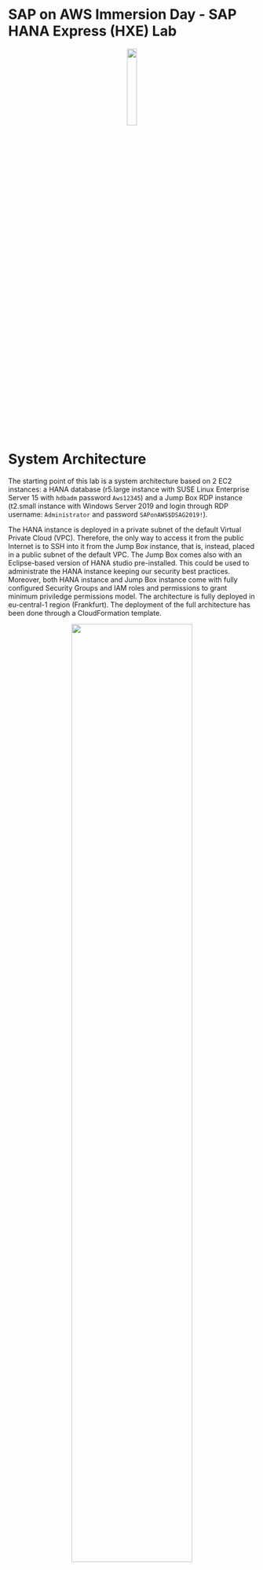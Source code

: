# SAP on AWS Immersion Day - SAP HANA Express (HXE) Lab

<p align="center">
    <img src="AWS_AWS_logo_RGB.png" width="20%">
</p>

# System Architecture

The starting point of this lab is a system architecture based on 2 EC2 instances: a HANA database (r5.large instance with SUSE Linux Enterprise Server 15 with `hdbadm` password `Aws12345`) and a Jump Box RDP instance (t2.small instance with Windows Server 2019 and login through RDP username: `Administrator` and password `SAPonAWS$DSAG2019!`). 

The HANA instance is deployed in a private subnet of the default Virtual Private Cloud (VPC). Therefore, the only way to access it from the public Internet is to SSH into it from the Jump Box instance, that is, instead, placed in a public subnet of the default VPC. The Jump Box comes also with an Eclipse-based version of HANA studio pre-installed. This could be used to administrate the HANA instance keeping our security best practices. Moreover, both HANA instance and Jump Box instance come with fully configured Security Groups and IAM roles and permissions to grant minimum priviledge permissions model.
The architecture is fully deployed in eu-central-1 region (Frankfurt).
The deployment of the full architecture has been done through a CloudFormation template. 

<p align="center">
    <img src="architecture.png" width="70%">
</p>

# Lab 1 - Set up RDP Jump Box with HANA Studio

In this first lab, the goal is to correctly set up the RDP Jump Box host (located in the public subnet of the VPC) so that you can login into the HANA host (located in the private subnet of the VPC) by using the SAP native tool HANA Studio. There are two steps so: from your laptop you connect to the Jump Box through RDP; and from the Jump Box you connect to the HANA host trough HANA Studio.

### Prerequisites (P)

Before login to the instances, you need to set up some configuration on your HANA host as a prerequisite: 

* Enable the hdbadm (<sid>adm user of HANA) to run AWS CLI commands
* Set up correctly the mapping between HANA host private IP, hostname (hanaonaws01.local) and host alias (hanaonaws01)

### Step P.1

First, log into your HANA database server via Systems Manager Session Manager in the AWS Management Console. 

Warning: Amazon EC2 has recently changed his User Interface. If you are not familiar with AWS, it's strongly recommended to use the old UI, by switching the tick button in the top-left corner of the EC2 Dashboard. If you are comfortable with AWS, you can use the new UI, taking into account the discrepancies between the instructions and the new console.

1. From the AWS Management console, go to `Services`, choose `EC2` and navigate to the `EC2 Dashboard`
2. Go to `Running instances`
3. Click on the checkbox to the left of the SAP HANA EC2 instance (the one of r5.large type)
4. Click on the `Connect` button above
5. Select `Session Manager` as a Connection method
6. Click on the `Connect` button at the bottom of the dialog: a separate window or browser tab will open, which will give you a command prompt to do the following steps.

### **Step P.2**

After you log into the HANA EC2 instance, switch to the `root` user. For the root user, AWS Command Line Interface (AWS CLI) comes already installed in this deployment. For further information on how to install it, look at the [AWS CLI User Guide](https://docs.aws.amazon.com/cli/latest/userguide/install-cliv1.html).

1. Execute the following command: 

```
sudo su -
```

Now, you are prompted as `hanaonaws01` user.

### **Step P.3**

Give administrator access to `hdbadm`  user (this is to allow HANA administrator user, `hdbadm`, to have OS control and to run AWS CLI commands) by adding HANA admin to the `sudoers` file. The name of this user will vary based on what you put as the System ID for the HANA Database; for example, if you put “HD5”, then the user would be called instead “hd5adm”. 

1. Execute this command as root user (after `sudo su -`): 

```
visudo
```

2. Go to the end of the `sudoers` file and add the following line. 

If you are not familiar with `vi` and `visudo` commands: scroll down to the end of the file; hit the `o` key for opening a new line: at this point you should see the word `INSERT` at the bottom of the screen; add the text below and hit the `Enter` key; hit the `ESC` key: at this point `INSERT` should no longer appear at the bottom of the screen; type `SHIFT`+`Z`+`Z` to save the file and close `visudo`. Warning 1: if `CTRL`+`Z` - `CTRL`+`V` doesn't work, use the relative functions through the right click menu (`Copy`+`Paste`). Warning 2: if you cannot correctly save the file by holding the keys `SHIFT`+`Z`+`Z`, in order to exit from the editor hit the following sequence of keys: `:q!`+`Enter` (exit without saving) or `:wq!`+`Enter` (exit after saving).

```
hdbadm ALL=(ALL) NOPASSWD: ALL
```

### **Step P.4**

Keeping the root user (`sudo su -`), create a new entry in the `/etc/hosts` configuration file in order to associate the private IP address of the HANA EC2 instance to the `host-name` and the relative `host alias`. 

1. Lookup in the command line for the private IP address of the HANA EC2 instance by typing:

```
ifconfig
```

2. Copy the private IP address of the instance (you can find it next to `inet` in the `eth0` section). An alternative way of knowing this IP is to look at the `Description` tab of the HANA EC2 instance: `AWS Management Console` > `EC2 Dashboard` > `Running Instances` > `Select the HANA host` through the radio button next to it > `Description` tab > `Private IP`
3. In the command line, open the `/etc/hosts` file through the `vi` text editor: 

```
vi /etc/hosts
```

4. Scroll down the content of the file until reaching the line that contains the string: `10.x.x.239 hanaonaws01.local hanaonaws01`
5. Press the `i` key in order to use the `INSERT` mode
6. Comment that line by inserting a `#` character at the beginning of the line (before the first character of the line)
7. Add a new line after the previously commented line, by inserting the following string:

```
<private-IP> hanaonaws01.local hanaonaws01
```

The `<private-IP>` parameter is the value that you copied at point 1 and you should paste at the beginning of the new line; `hanaonaws01.local` is the host-name; `hanaonaws01` is the alias for the host.

8. Save and close the text editor (hold `SHIFT`+`Z`+`Z` or write `:wq!`+`Enter`)
9. Try to ping the host-name to check everything works fine: 

```
ping hanaonaws01
```

If everything works, you should receive some bytes back from the ICMPv4 protocol.

10. Stop the process by pressing `CTRL`+`C`

Your HANA host has now a correct mapping between its private IP, its host name `hanaonaws01.local` and its host alias `hanaonaws01`. This operation can be also done via [YaST2 on SLES](https://www.suse.com/support/kb/doc/?id=000018501).

### Step 1.1

Now that prerequisites are done, you can start setting up the RDP host. First, connect to your RDP Windows Server instance by navigating to the `EC2 Dashboard` in AWS Management Console and by using a pre-configured Remote Desktop File containing the Public IP address of the RDP instance.

1. In the AWS Management Console, go to the `EC2 Dashboard` from the `Services` panel. 
2. Select the RDP EC2 instance (a.k.a. Jump Box); 
3. Click the `Connect` button at the top of the EC2 Dashboard screen
4. Select the option `A standalone RDP client`
5. Select `Download Remote Desktop File` and save it on your laptop
6. Once downloaded, open the file and select `Continue`. Warning: don't worry if the certificate can't be verified back to a root certificate.
7. Insert the User Name and Password parameters:
    1. User Name: `Administrator`
    2. Password: `SAPonAWS$DSAG2019!`
8. Select `Done` and select `Continue` again
9. At that point, the Desktop of the RDP Jump Box instance will appear.

### Step 1.2

Now that you are logged into the RDP host, set up the HANA Studio to connect to the HANA instance. HANA Studio is provided as a plugin for the Eclipse IDE. The IDE comes pre-installed in the RDP host. 

1. Double click on the icon of `Eclipse Java Neon` (wait for its startup, about 1 minute at its first launch)
2. When opening the SAP HANA Studio for the first time, you could get a prompt to select a directory as a workspace. If it happens, please, accept the default location. Moreover, if prompted to create a password hint for the master password, select `No`. If it doesn’t happen, you should directly land to SAP HANA Administration Console.
3. You should land to the SAP HANA Administration Console by default. If the Java perspective is set as as the default perspective for the IDE, click on the top-right button (with a Swiss-knife icon) `SAP HANA Administration Console` to change the current perspective (view) the HANA Administration console one

<p align="center">
    <img src="hana-studio-1.png" width="30%">
</p>

4. Under `Systems`, select the down-arrow icon and click on `Add System...`

<p align="center">
    <img src="hana-studio-2.png" width="40%">
</p>

5. Fill in the parameters as follows: 

    1. Host Name: `<Private IP of HANA instance>`. You can find it going to: 
        `AWS Management Console` > `EC2 Dashboard` > `Running Instances` > `Select the HANA instance` > `Description` tab > `Private IP`
    2. Instance Number: `00`
    3. Mode: `Multiple containers`
        1. Tenant database: `HDB`
    4. Description: `HANA Studio for HANA host`
    5. Locale: `English (United States)`
    6. Folder: `/`

6. Select `Next`
7. Insert the following parameters: 
    1. User Name: `SYSTEM`
    2. Password: `Aws12345`
8. Select `Finish`

<p align="center">
    <img src="hana-studio-3.png" width="40%">
</p>

You should now be able to navigate in the catalog and see all the tables and schemas of your HANA database host.



# Lab 2 - SAP HANA instance AMI and resizing 

An EC2 Amazon Machine Image (AMI) can be used to create a blueprint of the currently running HANA instance and, to create additional EC2 instances starting from that. The goal of this lab is to deploy a secondary (standby) EC2 HANA server in another Availability Zone of the same Region (Frankfurt), starting from the currently running HANA virtual server. In order to keep consistency, by the way, it’s recommended for production environments (not in this lab), to stop the primary server before taking an Image from it. 

### Step 2.1

Before proceeding with taking the Image from the HANA EC2 server, you need to disable `HANA Autostart` first: 

1. After repeating the steps P.1 and P.2 of the Prerequisites of Lab 1 to be logged to HANA host through AWS Systems Manager Session Manager, login to HANA at OS level using `hdbadm` user: 

```
su - hdbadm
```

2. Run the command `cdpro` to go to the profile directory

```
cdpro
```

3. From the profile directory (`/usr/sap/SID/SYS/profile`), open the configuration file `HDB_HDB00_hanaonaws01.local`:

```
vi /usr/sap/HDB/SYS/profile/HDB_HDB00_hanaonaws01.local
```

4. Press the `i` key to go to `INSERT` mode and change the value of `Autostart` parameter from `1` to `0`. Warning: you need to delete (with `DEL` key) the default value of `1` and replace it with `0`: 

```
Autostart = 0
```

5. Press `ESC` key to exit `INSERT` mode
6. Save and close by pressing `SHIFT`+`Z`+`Z`

### Step 2.2

Now that you have disabled HANA `Autostart` parameter, you can create the AMI from the primary HANA server in order to deploy a secondary HANA server in another Availability Zone, to start a Highly Available setup.  This lab doesn’t aim to handle the failover in case of a disaster: for that, the best option is to use a clustering software (e.g. [SLES HA Add-on](https://www.suse.com/media/white-paper/sap_solutions_high_availability_on_SLES_for_sap_apps.pdf)). In this case, we only want to show how easy is to spin up a secondary HANA instance starting from the Amazon Machine Image of the primary HANA server.

1. In the AWS Management Console, go to the `EC2 Dashboard` from the `Services` panel. 
2. Select the primary HANA instance
3. Check the Availability Zone (AZ) tab in which it has been deployed and note it somewhere (you will choose another AZ to deploy the secondary HANA instance)
4. Select `Actions` 
5. Select `Image` 
6. Select `Create Image`
7. In the AMI dialog, enter the following parameters: 
    1. Image Name: `HANA Primary Image`
    2. Image Description: `HANA Primary Server Image`
    3. Leave `No reboot` checkbox unchecked. This ensure consistency for the image.
    4. Check `Delete on Termination` for all EBS Volumes (should be checked by default)
    5. Select `Create Image`
8. You will get a dialog box with a clickable string that says `View pending image ami-xxxxxxx`. Click on it and you will be redirected to the AMIs section of the AWS Management Console. Alternatively, go to `Services` > `EC2` > `AMIs `(under `Images`). Observe that status of AMI is `pending`, since the image is not yet created. 
9. Wait until `Status` changes from `pending` to `available`
10. Click on the radio button next to the AMI
11. Select `Actions` and then `Launch`
12. Select the following parameters for the Secondary HANA instance and click `Next` for each step. Leave the rest of not mentioned parameters as default: 
    1. Instance Type: `r5.large`
    2. Subnet: select a subnet corresponding to an Availability Zone that is different from the one of the Primary HANA instance
    3. Auto-assign Public IP: `Enable`
    4. IAM role: if available in the list, choose `mod-xxx-InstanceProfile-xxx` or `AmazonSSMRoleForInstancesQuickSetup`. If not, leave it blank
    5. In `Add Storage` section, leave everything as it is
    6. In `Add Tags` section, select `Add Tag` and write `Name` as a `Key` and `HANA Secondary` as a `Value`
    7. In Configure Security Group section, leave everything as it is (default inbound rule for port 22 for SSH connections) and optionally change the security group name to `hana-secondary-sg`
    8. Select `Review and Launch`
    9. Select `Launch`
    10. Select `Create a new key pair` choosing a simple key pair name (e.g. `sechana`) and click `Download Key Pair`: a .pem file (the key) will be downloaded on your laptop
    11. Select `Launch Instances`
13. Wait for the secondary HANA instance to be successfully deployed (you can check it in the `EC2 Dashboard`) and until `Status Checks` are 100% completed and `Alarm Status` shows `OK` 
14. Once ready, connect to the secondary HANA instance by using Systems Manager Session Manager if the IAM role set for the instance is `mod-xxx-InstanceProfile-xxx` or `AmazonSSMRoleForInstancesQuickSetup`. If this IAM role has not been set, use the downloaded Key Pair to SSH into the instance: 
    1. Select the radio button next to the instance
    2. Select Connect and the option A standalone SSH client
    3. Open a new Linux Shell on your laptop and execute the 2 commands suggested in the Connect dialog from the directory where the .pem file is stored (as an alternative, PuTTY can be used as well): 

```
chmod 400 <keyname>.pem
ssh -i "<keyname>.pem" ec2-user@ec2-xx-xxx-xxx-xxx.eu-central-1.compute.amazonaws.com
```

Fill in the  `<keyname>` and the `X`s with the name of the .pem file and the public IP address of your secondary HANA instance respectively.

15. Make sure that HANA system is started by verifying all the processes listed as an output of the command `sapcontrol` are listed as `green`

```
sudo su -
su - hdbadm
Password: Aws12345
sapcontrol -nr 00 -function GetProcessList
```

16. If not, launch the following command: 

```
sapcontrol -nr 00 -function Start
```

All the HANA processes will be launched after that command terminates his execution. After a minute approximately, all the processes should move to `green` status. You can check it by using the `GetProcessList` command again. In that case, the secondary HANA server would be up and running.


# Lab 3 - Backup for SAP HANA database

In this lab you will establish a backup schedule for your SAP HANA instance using two different approaches: a script launched via the command line and by using the AWS Backint Agent for backups.

* Task 3.1: Set up backups for SAP HANA host
* [Optional] Task 3.2: Backup to S3 via AWS SAP BACKINT



## Task 3.1: Set up backups for SAP HANA host

By using this method, a series of backups are executed for your HANA host such that at first, data from the EBS volumes attached to the HANA instance is copied to an EBS staging volume. As a second step, data in the staging EBS volume is copied to Amazon S3. The operations are scheduled by a Linux Shell script.

### **Step 3.1.1**

First, log into your **primary** HANA database server via Systems Manager Session Manager in the AWS Management Console. 

1. From the AWS Management console, navigate to the `EC2 Dashboard`
2. Go to `Running instances`
3. Click on the checkbox to the left of the SAP HANA EC2 instance (the primary one, not the secondary created in the previous lab)
4. Click on the `Connect` button above
5. Select `Session Manager` as a Connection method
6. Click on the `Connect` button at the bottom of the dialog: a separate window or browser tab will open, which will give you a command prompt to do the following steps.

### **Step 3.1.2**

After you log into the HANA EC2 instance, switch to the root user. For the root user, AWS Command Line Interface (AWS CLI) comes already installed in this deployment. For further information on how to install it, look at the [AWS CLI User Guide](https://docs.aws.amazon.com/cli/latest/userguide/install-cliv1.html).

1. Execute the following command: 

```
sudo su -
```

### **Step 3.1.3**

Since in lab 2 you created an AMI from the primary HANA instance, at the time of creation, you needed to reboot the primary instance. Therefore, it is necessary to start again the processes of the HANA system at OS level. In order to do so, launch the following command as an `hdbadm` user: 

```
su - hdbadm
Password: Aws123
sapcontrol -nr 00 -function Start
```

Wait for a minute since the processes are in GREEN status. 
You can check it through the command: 

```
sapcontrol -nr 00 -function GetProcessList
```

### **Step 3.1.4**

Create two Amazon S3 buckets for storing the backups of the HANA database. The first S3 bucket will be used to store SAP HANA backups done via Shell script; the second S3 bucket will be used to store SAP HANA backups done via AWS Backint Agent for SAP HANA. 

It is possible to create an Amazon S3 bucket both via AWS Command Line Interface (AWS CLI) and manually, via AWS Management Console. 

**AWS CLI**
If you want to create the bucket via AWS CLI, once logged into the HANA instance (`sudo su -`), write the following AWS CLI statement to create a new S3 bucket. Note: please, use `eu-central-1` as Region parameter, as all the infrastructure is hosted in Frankfurt region. Please, also use only lowercase (and URL compliant) characters for the S3 bucket names. 

```
aws s3 mb s3://hana-backup-<name initial + surname initial>-<last 2 digits of birth year> \
--region <aws region you are using>
```

Repeat the steps above for creating a second bucket, adding the prefix `-backint` to the bucket name. This second bucket is going to be used for setting up backups of the HANA host via AWS Backint Agent. 

In the case of Jeff Bezos, for example, the bucket names would be respectively: `hana-backup-jb-64` and `hana-backup-jb-64-backint`. 

**AWS Management Console**
As an alternative to the AWS CLI, you can create the S3 bucket manually by going to `Services` > `S3` from the AWS Management Console and by following these steps: 

* Select `Create bucket`
* Enter the following Bucket name: `hana-backup-<name initial + surname initial>-<last 2 digits of birth year>`
* Select the **Region**: `EU (Frankfurt)`
* Select `Create bucket`

Repeat the steps above for creating a second bucket, adding the prefix `-backint` to the bucket name. This second bucket is going to be used for setting up backups of the HANA host via AWS Backint Agent.

In the case of Jeff Bezos, for example, the bucket names would be respectively: `hana-backup-jb-64` and `hana-backup-jb-64-backint`. 

### **Step 3.1.5**

As HANA administrator user (`su - hdbadm`), create a key called BACKUP for the `SYSTEM` user of the HANA database, using the password that has been provided in the CloudFormation template used to deploy the HANA instance (`Aws12345`). 

```
su - hdbadm
Password: Aws12345
hdbuserstore SET BACKUP "localhost:30015" SYSTEM Aws12345
hdbuserstore list
```

In this case the HANA port number is `30015`, since the HANA instance number chosen by the CloudFormation template is `00`. In general, the port is `3<HANA_ID>15` for single tenant databases. The port is 3<HANA_ID>13 for multi-tenant databases.

### **Step 3.1.6**

Create and execute a Linux Shell script for executing the HANA database backup. The script aims to perform the following operations: 

* Use `hdbsql` (an SQL-based statement) to trigger a database backup to the backup staging EBS volume
* Copy the database backup `data` directories from the backup staging EBS volume to an S3 bucket
* Copy the database backup `log` directories from the backup staging EBS volume to an S3 bucket

Follow the tasks described above:

1. Create and open a new file in the default working directory of the HANA administrator user (`/usr/sap/HDB/HDB00/`) by using `vi` text editor, and call it `hana_backup.sh`

```
vi /usr/sap/HDB/HDB00/hana_backup.sh
```

2. Copy and paste in the script file the following lines: 

```
#!/bin/sh
#set -x
S3Bucket_Name=<YOUR-S3-BUCKET>
TIMESTAMP=$(date +\%F\_%H\%M)
#exec 1>/backup/data/${SAPSYSTEMNAME}/${TIMESTAMP}_backup_log.out 2>&1
echo "Starting to take backup of Hana Database and Upload the backup files to S3"
echo "Backup Timestamp for $SAPSYSTEMNAME is $TIMESTAMP"
BACKUP_PREFIX=${SAPSYSTEMNAME}_${TIMESTAMP}
echo $BACKUP_PREFIX
#source HANA environmentsource 
$DIR_INSTANCE/hdbenv.sh
hdbsql -U BACKUP "backup data using file ('$BACKUP_PREFIX')"
echo "HANA Backup is completed"
echo "Continue with copying the backup files in to S3"
echo $BACKUP_PREFIX
sudo -u root /usr/local/bin/aws s3 sync /backup/data/${SAPSYSTEMNAME}/ s3://${S3Bucket_Name}/bkps/${SAPSYSTEMNAME}/data/ --include "${BACKUP_PREFIX}*" --exclude "*20191013_COMPLETE_DATA_BACKUP*"
echo "Copying HANA Database log files in to S3"
sudo -u root /usr/local/bin/aws s3 sync /backup/log/${SAPSYSTEMNAME}/ s3://${S3Bucket_Name}/bkps/${SAPSYSTEMNAME}/log/ --include "log_backup*" --exclude "*20191013_COMPLETE_DATA_BACKUP*"
```

3. Edit `<YOUR-S3-BUCKET>` at line 2 by inserting the name of the first S3 bucket you’ve created at **step 3.1.4** (`hana-backup-<name-initial+surname-initial>-<last-2-digits-of-birth-year`). To edit files using vi or visudo, refer to step 

4. Save and close the file by pressing `ESC` and then `SHIFT`+`Z`+`Z`

5. Update the script permissions by writing the following line to provide read and execute access to the script for everyone: 

```
chmod 755 /usr/sap/HDB/HDB00/hana_backup.sh
```

6. Execute the script by typing: 

```
/usr/sap/HDB/HDB00/hana_backup.sh
```

7. Check the backups in the S3 bucket (`hana-backup-<name initial + surname initial>-<last 2 digits of birth year>`): you should find a folder called `bkps`, that contains another folder called `HDB` (instance name). In this last folder you can find both `data` backups folder and `logs` backups folder. In the log folder you should find both `HDB_DB` tenant logs and `SYSTEMDB` logs.



## [Optional] Task 3.2: Set up backups for SAP HANA host via AWS BACKINT Agent

AWS Backint Agent for SAP HANA (AWS Backint Agent) is an SAP-certified backup and restore application for SAP HANA workloads running on Amazon EC2 instances in the cloud. Backint Agent can back up (in full, incremental, and differential mode) your SAP HANA database to Amazon S3 and to restore it using SAP HANA Cockpit, SAP HANA Studio, and SQL statements. The difference between using Backint and using a Linux Shell script, is that in this last case you don’t need an EBS staging volume to store backup data: data is directly copied from your HANA EBS volumes to Amazon S3.

### **Step 3.2.1**

Install the AWS Backint Agent for SAP HANA on the HANA host by using an AWS Systems Manager document. Note: It is possible to install the AWS Backint Agent also by using AWS Backint installer. For further details on how to install the agent with AWS Backint installer and on how to configure the agent, view logs, and get the current agent version, please visit the SAP on AWS Technical Documentation > [SAP HANA Guides](https://docs.aws.amazon.com/sap/latest/sap-hana/aws-backint-agent-installing-configuring.html).

1. From the AWS Management Console, choose `Systems Manager` under Management & Governance, or enter `Systems Manager` in the `Find Services` search bar

2. From the `Systems Manager` console, choose `Documents` under `Shared Resources` in the left navigation pane

3. On the `Documents` page, select the `Owned by Amazon` tab. You should look for a document named `AWSSAP-InstallBackint` through the search bar.

4. In the searchbar, search for `AWSSAP-InstallBackint` and hit `Enter`. Once the document appears, click on its title and then choose `Run Command`
5. Under the Command parameters, enter the following parameters:
    1. Choose the `Default` document version.
    2. `Bucket Name`: enter the name of the Amazon S3 bucket where you want to store your SAP HANA backup files (`hana-backup-<name initial + surname initial>-<last 2 digits of birth year>-backint`).
    3. `Bucket Folder`: optionally, enter the name of the folder within your Amazon S3 bucket where you want to store your SAP HANA backup files. Leave this blank in this case. 
    4. `System ID`: enter your SAP HANA System ID (`HDB` in this case).
    5. `AWS Region`: enter the AWS Region of the Amazon S3 bucket where you want to store your SAP HANA backup files (in this case, the same as the rest of the architecture: `eu-central-1`, that is Frankfurt). AWS Backint Agent supports cross-Region and cross-account backups. You must provide the AWS Region and Amazon S3 bucket owner account ID along with the Amazon S3 bucket name for the agent to perform successfully.
    6. `Bucket Owner Account ID`: enter the account ID of the Amazon S3 bucket where you want to store your SAP HANA backup files. You can find it by clicking on your name in the top right corner of the AWS Management Console and reading under Account. Don’t forget to delete hyphens in the account number after pasting it to the field of the form. 
    7. Leave blank the `KMS Key` parameter: you are not going to encrypt backups.
    8. Use `/hana/shared` as `Installation Directory`.
    9. `Modify Global ini file`: choose `modify` to modify the global.ini file.
    10. `Ensure No Backup In Process`: choose `Yes` to confirm that you have disabled existing backups and are ready to proceed with the installation. The SSM document will fail if you choose “No”.
6. Under `Targets`, select `Choose intances manually`, and then choose the HANA instance on which to install it from the list. If you are not able to find your instance in the list, verify that you have followed all of the steps in the prerequisites.
7. Under `Other parameters`, leave the field empty.
8. Leave the rest of the options as default.
9. Choose `Run`.

10. When the agent is successfully installed, you will see the `Success` status under the `Command ID`.

### **Step 3.2.2**

Now that the AWS Backint Agent for SAP HANA is installed on the host, you can proceed with the backup by using SQL statements via `hdbsql` command. Before executing the backup, you are going to create an entry to the HANA database, in order to back up the new content. 

1. First, log into your HANA database server via Systems Manager Session Manager in the AWS Management Console:
    1. From the AWS Management console, navigate to the `EC2 Dashboard`
    2. Go to `Running instances`
    3. Click on the checkbox to the left of the SAP HANA EC2 instance
    4. Click on the `Connect` button above
    5. Select `Session Manager` as a Connection method
    6. Click on the `Connect` button at the bottom of the dialog: a separate window or browser tab will open, which will give you a command prompt to do the following steps.
        
2. Login as HANA administrator for the `HDB` database: 

```
su - hdbadm
Password: Aws12345
```

3. Create an entry in the HANA `hdbuserstore` to connect to `SYSTEMDB` with the user `SYSTEM`. Use the command `hdbuserstore -i set SYSTEM <hostname>:3NN13@SYSTEMDB SYSTEM <Password>` to perform this task. Note that you can get the hostname of your HANA instance through the `hostname` command (should be `hanaonaws01`). Use the port `30013`, since the HANA instance number in this case is 00. Use `Aws12345` as a password.

```
hostname
hdbuserstore -i set SYSTEM hanaonaws01:30013@SYSTEMDB SYSTEM Aws12345
```

4. Launch `hdbsql` command to execute SQL statements against the database and list the latest 10 backups of the backup catalog (some old backups could appear): 

```
hdbsql -U SYSTEM
select top 50 * from m_backup_catalog order by SYS_START_TIME DESC
```

5. Execute a full backup of the system database by using the following SQL statement:

```
BACKUP DATA USING BACKINT ('/usr/sap/HDB/SYS/global/hdb/backint/SYSTEMDB/')
```

The backup process can take quite a bit of time (minimum 30m) with the default settings of the AWS Backint Agent. It is possible to fine tune the agent in order to get better performances to speed-up the backup process by increasing the size of the `data_backup_buffer_size` and the number of `parallel_data_backup_backint_channels`. More information can be found in the [AWS SAP HANA Guide](https://docs.aws.amazon.com/sap/latest/sap-hana/aws-backint-agent-installing-configuring.html#aws-backint-agent-sap-hana-parameters). 

6. Check the backups creation in the destination Amazon S3 bucket via AWS Management Console
7. While performing the backup, you can move to the following task by opening a new connection with the HANA instance by AWS Systems Manager Session Manager (as done at the beginning of this step)
8. [Optional] At finished backup, you can list again the backups through the previous SQL statement in hdbsql:

```
select top 50 * from m_backup_catalog order by SYS_START_TIME DESC
```

In this case, the new backup files will be listed as an output.


